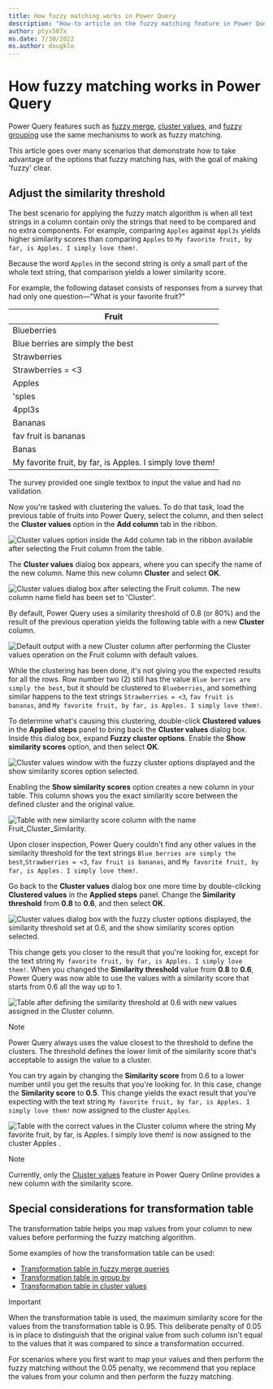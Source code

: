 ```yaml
---
title: How fuzzy matching works in Power Query
description: "How-to article on the fuzzy matching feature in Power Query and how to better take advantage of it."
author: ptyx507x
ms.date: 7/30/2022
ms.author: dougklo
---
```


# How fuzzy matching works in Power Query

Power Query features such as [fuzzy merge](merge-queries-fuzzy-match.md), [cluster values](cluster-values.md), and [fuzzy grouping](group-by.md#fuzzy-grouping) use the same mechanisms to work as fuzzy matching.

This article goes over many scenarios that demonstrate how to take advantage of the options that fuzzy matching has, with the goal of making 'fuzzy' clear.

## Adjust the similarity threshold

The best scenario for applying the fuzzy match algorithm is when all text strings in a column contain only the strings that need to be compared and no extra components. For example, comparing `Apples` against `4ppl3s` yields higher similarity scores than comparing `Apples` to `My favorite fruit, by far, is Apples. I simply love them!`.

Because the word `Apples` in the second string is only a small part of the whole text string, that comparison yields a lower similarity score.

For example, the following dataset consists of responses from a survey that had only one question&mdash;"What is your favorite fruit?"

|Fruit|
|-----|
|Blueberries|
|Blue berries are simply the best|
|Strawberries|
|Strawberries = <3|
|Apples|
|'sples|
|4ppl3s|
|Bananas|
|fav fruit is bananas|
|Banas|
|My favorite fruit, by far, is Apples. I simply love them!|

The survey provided one single textbox to input the value and had no validation.

Now you're tasked with clustering the values. To do that task, load the previous table of fruits into Power Query, select the column, and then select the **Cluster values** option in the **Add column** tab in the ribbon.

![Cluster values option inside the Add column tab in the ribbon available after selecting the Fruit column from the table.](images/me-make-fuzzy-clear-cluster-values-icon.png)

The **Cluster values** dialog box appears, where you can specify the name of the new column. Name this new column **Cluster** and select **OK**.

![Cluster values dialog box after selecting the Fruit column. The new column name field has been set to 'Cluster'.](images/me-make-fuzzy-clear-cluster-values-default-window.png)

By default, Power Query uses a similarity threshold of 0.8 (or 80%) and the result of the previous operation yields the following table with a new **Cluster** column.

![Default output with a new Cluster column after performing the Cluster values operation on the Fruit column with default values.](images/me-make-fuzzy-clear-cluster-values-default-output.png)

While the clustering has been done, it's not giving you the expected results for all the rows. Row number two (2) still has the value `Blue berries are simply the best`, but it should be clustered to `Blueberries`, and something similar happens to the text strings `Strawberries = <3`, `fav fruit is bananas`, and `My favorite fruit, by far, is Apples. I simply love them!`.

To determine what's causing this clustering, double-click **Clustered values** in the **Applied steps** panel to bring back the **Cluster values** dialog box. Inside this dialog box, expand **Fuzzy cluster options**. Enable the **Show similarity scores** option, and then select **OK**.

![Cluster values window with the fuzzy cluster options displayed and the show similarity scores option selected.](images/me-make-fuzzy-clear-cluster-values-window-with-show-similarity-score.png)

Enabling the **Show similarity scores** option creates a new column in your table. This column shows you the exact similarity score between the defined cluster and the original value.

![Table with new similarity score column with the name Fruit_Cluster_Similarity.](images/me-make-fuzzy-clear-cluster-values-with-show-similarity-score.png)

Upon closer inspection, Power Query couldn't find any other values in the similarity threshold for the text strings `Blue berries are simply the best`,`Strawberries = <3`, `fav fruit is bananas`, and `My favorite fruit, by far, is Apples. I simply love them!`.

Go back to the **Cluster values** dialog box one more time by double-clicking **Clustered values** in the **Applied steps** panel. Change the **Similarity threshold** from **0.8** to **0.6**, and then select **OK**.

![Cluster values dialog box with the fuzzy cluster options displayed, the similarity threshold set at 0.6, and the show similarity scores option selected.](images/me-make-fuzzy-clear-cluster-values-window-with-show-similarity-score-60.png)

This change gets you closer to the result that you're looking for, except for the text string `My favorite fruit, by far, is Apples. I simply love them!`. When you changed the **Similarity threshold** value from **0.8** to **0.6**, Power Query was now able to use the values with a similarity score that starts from 0.6 all the way up to 1.

![Table after defining the similarity threshold at 0.6 with new values assigned in the Cluster column.](images/me-make-fuzzy-clear-cluster-values-with-show-similarity-score-60.png)

>[!NOTE]
>Power Query always uses the value closest to the threshold to define the clusters. The threshold defines the lower limit of the similarity score that's acceptable to assign the value to a cluster.

You can try again by changing the **Similarity score** from 0.6 to a lower number until you get the results that you're looking for. In this case, change the **Similarity score** to **0.5**. This change yields the exact result that you're expecting with the text string `My favorite fruit, by far, is Apples. I simply love them!` now assigned to the cluster `Apples`.

![Table with the correct values in the Cluster column where the string `My favorite fruit, by far, is Apples. I simply love them!` is now assigned to the cluster `Apples` .](images/me-make-fuzzy-clear-cluster-values-with-show-similarity-score-50.png)

> [!NOTE]
> Currently, only the [Cluster values](cluster-values.md) feature in Power Query Online provides a new column with the similarity score.

## Special considerations for transformation table

The transformation table helps you map values from your column to new values before performing the fuzzy matching algorithm.

Some examples of how the transformation table can be used:

* [Transformation table in fuzzy merge queries](merge-queries-fuzzy-match.md#transformation-table)
* [Transformation table in group by](group-by.md#fuzzy-grouping)
* [Transformation table in cluster values](cluster-values.md#using-the-fuzzy-cluster-options)

>[!IMPORTANT]
>When the transformation table is used, the maximum similarity score for the values from the transformation table is 0.95. This deliberate penalty of 0.05 is in place to distinguish that the original value from such column isn't equal to the values that it was compared to since a transformation occurred.
>
>For scenarios where you first want to map your values and then perform the fuzzy matching without the 0.05 penalty, we recommend that you replace the values from your column and then perform the fuzzy matching.
